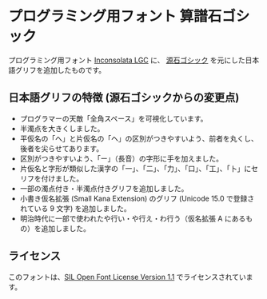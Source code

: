 プログラミング用フォント 算譜石ゴシック
=======================================

プログラミング用フォント [Inconsolata LGC](https://github.com/MihailJP/Inconsolata-LGC) に、
[源石ゴシック](https://github.com/ButTaiwan/genseki-font) を元にした日本語グリフを追加したものです。

日本語グリフの特徴 (源石ゴシックからの変更点)
---------------------------------------------
- プログラマーの天敵「全角スペース」を可視化しています。
- 半濁点を大きくしました。
- 平仮名の「へ」と片仮名の「ヘ」の区別がつきやすいよう、前者を丸くし、後者を尖らせてあります。
- 区別がつきやすいよう、「ー」（長音）の字形に手を加えました。
- 片仮名と字形が類似した漢字の「一」、「二」、「力」、「口」、「工」、「卜」にセリフを付けました。
- 一部の濁点付き・半濁点付きグリフを追加しました。
- 小書き仮名拡張 (Small Kana Extension) のグリフ (Unicode 15.0 で登録されている 9 文字) を追加しました。
- 明治時代に一部で使われたや行い・や行え・わ行う（仮名拡張 A にあるもの）を追加しました。

ライセンス
----------
このフォントは、[SIL Open Font License Version 1.1](LICENSE) でライセンスされています。

